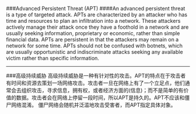 ###Advanced Persistent Threat (APT)
####An advanced persistent threat is a type of targeted attack. APTs are characterized by an attacker who has time and resources to plan an infiltration into a network.
These attackers actively manage their attack once they have a foothold in a network and are usually seeking information, proprietary or economic, rather than simple financial data. APTs are persistent in that the attackers may remain on a network for some time. APTs should not be confused with botnets, which are usually opportunistic and indiscriminate attacks seeking any available victim rather than specific information.


---
###高级持续威胁
高级持续威胁是一种有针对性的攻击。APT的特点在于攻击者有时间和资源去策划一场网络攻击。攻击者一旦在网络上有了一个立足点，他们通常会去组织攻击，寻求信息，拥有权，或者经济方面的(信息)；而不是简单的有价值的数据。攻击者会在网络上停留一段时间，所以APT是持久的。APT不应该和僵尸网络混淆。
僵尸网络会随机并泛滥地攻击受害者，而APT指定具体对象。
